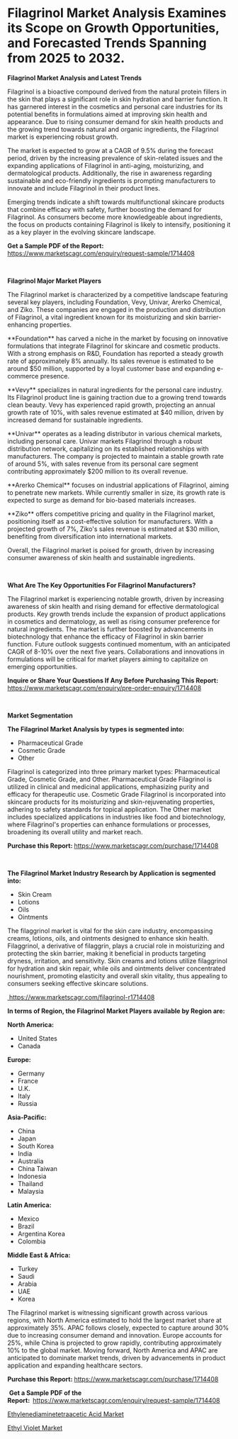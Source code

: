 <p><h1>Filagrinol Market Analysis Examines its Scope on Growth Opportunities, and Forecasted Trends Spanning from 2025 to 2032.</h1></p><p><strong>Filagrinol Market Analysis and Latest Trends</strong></p>
<p><p>Filagrinol is a bioactive compound derived from the natural protein fillers in the skin that plays a significant role in skin hydration and barrier function. It has garnered interest in the cosmetics and personal care industries for its potential benefits in formulations aimed at improving skin health and appearance. Due to rising consumer demand for skin health products and the growing trend towards natural and organic ingredients, the Filagrinol market is experiencing robust growth.</p><p>The market is expected to grow at a CAGR of 9.5% during the forecast period, driven by the increasing prevalence of skin-related issues and the expanding applications of Filagrinol in anti-aging, moisturizing, and dermatological products. Additionally, the rise in awareness regarding sustainable and eco-friendly ingredients is prompting manufacturers to innovate and include Filagrinol in their product lines. </p><p>Emerging trends indicate a shift towards multifunctional skincare products that combine efficacy with safety, further boosting the demand for Filagrinol. As consumers become more knowledgeable about ingredients, the focus on products containing Filagrinol is likely to intensify, positioning it as a key player in the evolving skincare landscape.</p></p>
<p><strong>Get a Sample PDF of the Report:&nbsp;</strong> <a href="https://www.marketscagr.com/enquiry/request-sample/1714408?utm_campaign=1869&utm_medium=2&utm_source=Github&utm_content=ia&utm_term=31032025&utm_id=filagrinol">https://www.marketscagr.com/enquiry/request-sample/1714408</a></p>
<p>&nbsp;</p>
<p><strong>Filagrinol Major Market Players</strong></p>
<p><p>The Filagrinol market is characterized by a competitive landscape featuring several key players, including Foundation, Vevy, Univar, Arerko Chemical, and Ziko. These companies are engaged in the production and distribution of Filagrinol, a vital ingredient known for its moisturizing and skin barrier-enhancing properties.</p><p>**Foundation** has carved a niche in the market by focusing on innovative formulations that integrate Filagrinol for skincare and cosmetic products. With a strong emphasis on R&D, Foundation has reported a steady growth rate of approximately 8% annually. Its sales revenue is estimated to be around $50 million, supported by a loyal customer base and expanding e-commerce presence.</p><p>**Vevy** specializes in natural ingredients for the personal care industry. Its Filagrinol product line is gaining traction due to a growing trend towards clean beauty. Vevy has experienced rapid growth, projecting an annual growth rate of 10%, with sales revenue estimated at $40 million, driven by increased demand for sustainable ingredients.</p><p>**Univar** operates as a leading distributor in various chemical markets, including personal care. Univar markets Filagrinol through a robust distribution network, capitalizing on its established relationships with manufacturers. The company is projected to maintain a stable growth rate of around 5%, with sales revenue from its personal care segment contributing approximately $200 million to its overall revenue.</p><p>**Arerko Chemical** focuses on industrial applications of Filagrinol, aiming to penetrate new markets. While currently smaller in size, its growth rate is expected to surge as demand for bio-based materials increases.</p><p>**Ziko** offers competitive pricing and quality in the Filagrinol market, positioning itself as a cost-effective solution for manufacturers. With a projected growth of 7%, Ziko's sales revenue is estimated at $30 million, benefiting from diversification into international markets.</p><p>Overall, the Filagrinol market is poised for growth, driven by increasing consumer awareness of skin health and sustainable ingredients.</p></p>
<p>&nbsp;</p>
<p><strong>What Are The Key Opportunities For Filagrinol Manufacturers?</strong></p>
<p><p>The Filagrinol market is experiencing notable growth, driven by increasing awareness of skin health and rising demand for effective dermatological products. Key growth trends include the expansion of product applications in cosmetics and dermatology, as well as rising consumer preference for natural ingredients. The market is further boosted by advancements in biotechnology that enhance the efficacy of Filagrinol in skin barrier function. Future outlook suggests continued momentum, with an anticipated CAGR of 8-10% over the next five years. Collaborations and innovations in formulations will be critical for market players aiming to capitalize on emerging opportunities.</p></p>
<p><strong>Inquire or Share Your Questions If Any Before Purchasing This Report:</strong> <a href="https://www.marketscagr.com/enquiry/pre-order-enquiry/1714408?utm_campaign=1869&utm_medium=2&utm_source=Github&utm_content=ia&utm_term=31032025&utm_id=filagrinol">https://www.marketscagr.com/enquiry/pre-order-enquiry/1714408</a></p>
<p>&nbsp;</p>
<p><strong>Market Segmentation</strong></p>
<p><strong>The Filagrinol Market Analysis by types is segmented into:</strong></p>
<p><ul><li>Pharmaceutical Grade</li><li>Cosmetic Grade</li><li>Other</li></ul></p>
<p><p>Filagrinol is categorized into three primary market types: Pharmaceutical Grade, Cosmetic Grade, and Other. Pharmaceutical Grade Filagrinol is utilized in clinical and medicinal applications, emphasizing purity and efficacy for therapeutic use. Cosmetic Grade Filagrinol is incorporated into skincare products for its moisturizing and skin-rejuvenating properties, adhering to safety standards for topical application. The Other market includes specialized applications in industries like food and biotechnology, where Filagrinol's properties can enhance formulations or processes, broadening its overall utility and market reach.</p></p>
<p><strong>Purchase this Report:&nbsp;</strong><a href="https://www.marketscagr.com/purchase/1714408?utm_campaign=1869&utm_medium=2&utm_source=Github&utm_content=ia&utm_term=31032025&utm_id=filagrinol">https://www.marketscagr.com/purchase/1714408</a></p>
<p>&nbsp;</p>
<p><strong>The Filagrinol Market Industry Research by Application is segmented into:</strong></p>
<p><ul><li>Skin Cream</li><li>Lotions</li><li>Oils</li><li>Ointments</li></ul></p>
<p><p>The filaggrinol market is vital for the skin care industry, encompassing creams, lotions, oils, and ointments designed to enhance skin health. Filaggrinol, a derivative of filaggrin, plays a crucial role in moisturizing and protecting the skin barrier, making it beneficial in products targeting dryness, irritation, and sensitivity. Skin creams and lotions utilize filaggrinol for hydration and skin repair, while oils and ointments deliver concentrated nourishment, promoting elasticity and overall skin vitality, thus appealing to consumers seeking effective skincare solutions.</p></p>
<p><a href="https://www.marketscagr.com/filagrinol-r1714408?utm_campaign=1869&utm_medium=2&utm_source=Github&utm_content=ia&utm_term=31032025&utm_id=filagrinol">&nbsp;https://www.marketscagr.com/filagrinol-r1714408</a></p>
<p><strong>In terms of Region, the Filagrinol Market Players available by Region are:</strong></p>
<p>
    <p> <strong> North America: </strong>
        <ul>
            <li>United States</li>
            <li>Canada</li>
        </ul>
        </p> 
    <p> <strong> Europe: </strong>
        <ul>
            <li>Germany</li>
            <li>France</li>
            <li>U.K.</li>
            <li>Italy</li>
            <li>Russia</li>
        </ul>
        </p> 
    <p> <strong> Asia-Pacific: </strong>
        <ul>
            <li>China</li>
            <li>Japan</li>
            <li>South Korea</li>
            <li>India</li>
            <li>Australia</li>
            <li>China Taiwan</li>
            <li>Indonesia</li>
            <li>Thailand</li>
            <li>Malaysia</li>
        </ul>
        </p> 
    <p> <strong> Latin America: </strong>
        <ul>
            <li>Mexico</li>
            <li>Brazil</li>
            <li>Argentina Korea</li>
            <li>Colombia</li>
        </ul>
        </p> 
    <p> <strong> Middle East & Africa: </strong>
        <ul>
            <li>Turkey</li>
            <li>Saudi</li>
            <li>Arabia</li>
            <li>UAE</li>
            <li>Korea</li>
        </ul>
    </p>
    </p>
<p><p>The Filagrinol market is witnessing significant growth across various regions, with North America estimated to hold the largest market share at approximately 35%. APAC follows closely, expected to capture around 30% due to increasing consumer demand and innovation. Europe accounts for 25%, while China is projected to grow rapidly, contributing approximately 10% to the global market. Moving forward, North America and APAC are anticipated to dominate market trends, driven by advancements in product application and expanding healthcare sectors.</p></p>
<p><strong>Purchase this Report: </strong><a href="https://www.marketscagr.com/purchase/1714408?utm_campaign=1869&utm_medium=2&utm_source=Github&utm_content=ia&utm_term=31032025&utm_id=filagrinol">https://www.marketscagr.com/purchase/1714408</a></p>
<p>&nbsp;<strong>Get a Sample PDF of the Report:&nbsp;&nbsp;</strong><a href="https://www.marketscagr.com/enquiry/request-sample/1714408?utm_campaign=1869&utm_medium=2&utm_source=Github&utm_content=ia&utm_term=31032025&utm_id=filagrinol">https://www.marketscagr.com/enquiry/request-sample/1714408</a></p>
<p><strong></strong></p>
<p><p><a href="https://github.com/provorikovar/Market-Research-Report-List-7/blob/main/ethylenediaminetetraacetic-acid-market.md?utm_campaign=1869&utm_medium=2&utm_source=Github&utm_content=ia&utm_term=31032025&utm_id=filagrinol">Ethylenediaminetetraacetic Acid Market</a></p><p><a href="https://github.com/CliffMedina6/Market-Research-Report-List-7/blob/main/ethyl-violet-market.md?utm_campaign=1869&utm_medium=2&utm_source=Github&utm_content=ia&utm_term=31032025&utm_id=filagrinol">Ethyl Violet Market</a></p></p>